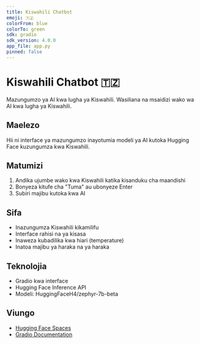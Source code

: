 ```yaml
---
title: Kiswahili Chatbot
emoji: 🇹🇿
colorFrom: blue
colorTo: green
sdk: gradio
sdk_version: 4.0.0
app_file: app.py
pinned: false
---
```


# Kiswahili Chatbot 🇹🇿

Mazungumzo ya AI kwa lugha ya Kiswahili. Wasiliana na msaidizi wako wa AI kwa lugha ya Kiswahili.

## Maelezo

Hii ni interface ya mazungumzo inayotumia modeli ya AI kutoka Hugging Face kuzungumza kwa Kiswahili.

## Matumizi

1. Andika ujumbe wako kwa Kiswahili katika kisanduku cha maandishi
2. Bonyeza kitufe cha "Tuma" au ubonyeze Enter
3. Subiri majibu kutoka kwa AI

## Sifa

- Inazungumza Kiswahili kikamilifu
- Interface rahisi na ya kisasa
- Inaweza kubadilika kwa hiari (temperature)
- Inatoa majibu ya haraka na ya haraka

## Teknolojia

- Gradio kwa interface
- Hugging Face Inference API
- Modeli: HuggingFaceH4/zephyr-7b-beta

## Viungo

- [Hugging Face Spaces](https://huggingface.co/spaces)
- [Gradio Documentation](https://www.gradio.app/docs/)
